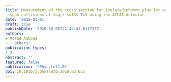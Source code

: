```yaml
---
title: Measurement of the cross section for isolated-photon plus jet production in
  $pp$ collisions at $sqrt s=13$ TeV using the ATLAS detector
date: '2018-01-01'
draft: true
publishDate: '2020-10-05T22:44:41.013737Z'
authors:
- Morad Aaboud
- ' others'
publication_types:
- 2
abstract: ''
featured: false
publication: '*Phys.Lett.B*'
doi: 10.1016/j.physletb.2018.03.035
---
```


